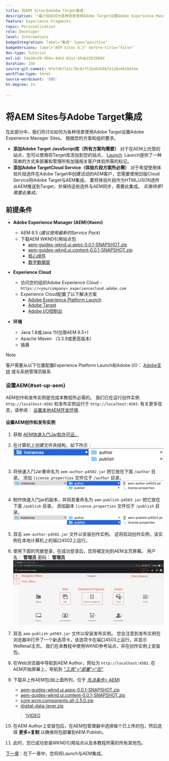 ```yaml
---
title: 将AEM Sites与Adobe Target集成
description: 一篇介绍如何为各种场景使用Adobe Target设置Adobe Experience Manager的文章。
feature: Experience Fragments
topic: Personalization
role: Developer
level: Intermediate
badgeIntegration: label="集成" type="positive"
badgeVersions: label="AEM Sites 6.5" before-title="false"
doc-type: Tutorial
exl-id: 54a30cd9-d94a-4de5-82a1-69ab2263980d
duration: 156
source-git-commit: 9fef4b77a2c70c8cf525d42686f4120e481945ee
workflow-type: tm+mt
source-wordcount: '595'
ht-degree: 1%

---
```


# 将AEM Sites与Adobe Target集成

在此部分中，我们将讨论如何为各种场景使用Adobe Target设置Adobe Experience Manager Sites。 根据您的方案和组织要求。

* **添加Adobe Target JavaScript库（所有方案均需要）**
对于在AEM上托管的站点，您可以使用将Target库添加到您的站点， [Launch](https://experienceleague.adobe.com/docs/experience-platform/tags/home.html). Launch提供了一种简单的方式来部署和管理所有加强相关客户体验所需的标记。
* **添加Adobe TargetCloud Service（体验片段方案所必需）**
对于希望使用体验片段选件在Adobe Target中创建活动的AEM客户，您需要使用旧版Cloud Service将Adobe Target与AEM集成。 要将体验片段作为HTML/JSON选件从AEM推送到Target，并保持这些选件与AEM同步，需要此集成。 *实施场景1需要此集成。*

## 前提条件

* **Adobe Experience Manager (AEM){#aem}**
   * AEM 6.5 (*建议使用最新的Service Pack*)
   * 下载AEM WKND引用站点包
      * [aem-guides-wknd.ui.apps-0.0.1-SNAPSHOT.zip](https://github.com/adobe/aem-guides-wknd/releases/download/archetype-18.1/aem-guides-wknd.ui.apps-0.0.1-SNAPSHOT.zip)
      * [aem-guides-wknd.ui.content-0.0.1-SNAPSHOT.zip](https://github.com/adobe/aem-guides-wknd/releases/download/archetype-18.1/aem-guides-wknd.ui.content-0.0.1-SNAPSHOT.zip)
      * [核心组件](https://github.com/adobe/aem-core-wcm-components/releases/download/core.wcm.components.reactor-2.5.0/core.wcm.components.all-2.5.0.zip)
      * [数字数据层](assets/implementation/digital-data-layer.zip)

* **Experience Cloud**
   * 访问您的组织Adobe Experience Cloud - `https://<yourcompany>.experiencecloud.adobe.com`
   * Experience Cloud配置了以下解决方案
      * [Adobe Experience Platform Launch](https://experiencecloud.adobe.com)
      * [Adobe Target](https://experiencecloud.adobe.com)
      * [Adobe I/O控制台](https://console.adobe.io)

* **环境**
   * Java 1.8或Java 11(仅限AEM 6.5+)
   * Apache Maven （3.3.9或更高版本）
   * 铬黄

>[!NOTE]
>
> 客户需要从以下位置配置Experience Platform Launch和Adobe I/O： [Adobe支持](https://helpx.adobe.com/cn/contact/enterprise-support.ec.html) 或与系统管理员联系

### 设置AEM{#set-up-aem}

AEM创作和发布实例是完成本教程所必需的。 我们已在运行创作实例 `http://localhost:4502` 和发布实例运行于 `http://localhost:4503`. 有关更多信息，请参阅： [设置本地AEM开发环境](https://helpx.adobe.com/experience-manager/kt/platform-repository/using/local-aem-dev-environment-article-setup.html).

#### 设置AEM创作和发布实例

1. 获取 [AEM快速入门Jar和许可证。](https://helpx.adobe.com/experience-manager/6-5/sites/deploying/using/deploy.html#GettingtheSoftware)
2. 在计算机上创建文件夹结构，如下所示：
   ![文件夹结构](assets/implementation/aem-setup-1.png)
3. 将快速入门Jar重命名为 `aem-author-p4502.jar` 把它放在下面 `/author` 目录。 添加 `license.properties` 文件位于 `/author` 目录。
   ![AEM创作实例](assets/implementation/aem-setup-author.png)
4. 制作快速入门jar的副本，并将其重命名为 `aem-publish-p4503.jar` 把它放在下面 `/publish` 目录。 添加副本 `license.properties` 文件位于 `/publish` 目录。
   ![AEM发布实例](assets/implementation/aem-setup-publish.png)
5. 双击 `aem-author-p4502.jar` 文件以安装创作实例。 这将启动创作实例，该实例在本地计算机上的端口4502上运行。
6. 使用下面的凭据登录，在成功登录后，您将被定向到AEM主页屏幕。
用户名： **管理员**
密码： **管理员**
   ![AEM发布实例](assets/implementation/aem-author-home-page.png)
7. 双击 `aem-publish-p4503.jar` 文件以安装发布实例。 您会注意到发布实例在浏览器中打开了一个新选项卡，该选项卡在端口4503上运行，并显示WeRetail主页。 我们在本教程中使用WKND参考站点，并在创作实例上安装包。
8. 在Web浏览器中导航到AEM Author，网址为 `http://localhost:4502`. 在AEM开始屏幕上，导航到 *[“工具”>“部署”>“包”](http://localhost:4502/crx/packmgr/index.jsp)*.
9. 下载并上传AEM包(如上面所列，位于 *[先决条件> AEM](#aem)*)
   * [aem-guides-wknd.ui.apps-0.0.1-SNAPSHOT.zip](https://github.com/adobe/aem-guides-wknd/releases/download/archetype-18.1/aem-guides-wknd.ui.apps-0.0.1-SNAPSHOT.zip)
   * [aem-guides-wknd.ui.content-0.0.1-SNAPSHOT.zip](https://github.com/adobe/aem-guides-wknd/releases/download/archetype-18.1/aem-guides-wknd.ui.content-0.0.1-SNAPSHOT.zip)
   * [core.wcm.components.all-2.5.0.zip](https://github.com/adobe/aem-core-wcm-components/releases/download/core.wcm.components.reactor-2.5.0/core.wcm.components.all-2.5.0.zip)
   * [digital-data-layer.zip](assets/implementation/digital-data-layer.zip)

   >[!VIDEO](https://video.tv.adobe.com/v/28377?quality=12&learn=on)
10. 在AEM Author上安装包后，在AEM包管理器中选择每个已上传的包，然后选择 **更多>复制** 以确保将包部署到AEM Publish。
11. 此时，您已成功安装WKND引用站点以及本教程所需的所有其他包。

[下一章](./using-launch-adobe-io.md)：在下一章中，您将将Launch与AEM集成。
